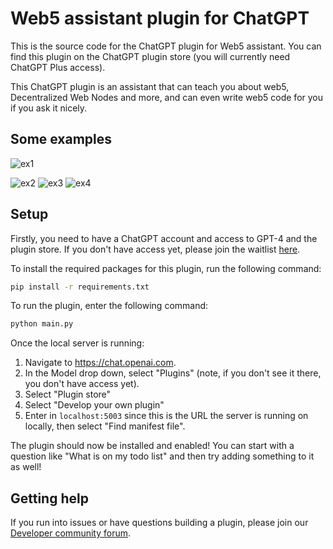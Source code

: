 # Web5 assistant plugin for ChatGPT

This is the source code for the ChatGPT plugin for Web5 assistant. You can find this plugin on the ChatGPT plugin store (you will currently need ChatGPT Plus access).

This ChatGPT plugin is an assistant that can teach you about web5, Decentralized Web Nodes and more, and can even write web5 code for you if you ask it nicely.

## Some examples

![ex1](https://github.com/TBD54566975/web5-chatgpt-plugin/assets/14976/b3d8d7d3-47c9-4c71-8740-f8e8f0fdf2da)

![ex2](https://github.com/TBD54566975/web5-chatgpt-plugin/assets/14976/5d7f6029-6399-4c35-a44e-7a426d866577)
![ex3](https://github.com/TBD54566975/web5-chatgpt-plugin/assets/14976/64ff76f6-7b3b-4bde-95e7-a66438990d77)
![ex4](https://github.com/TBD54566975/web5-chatgpt-plugin/assets/14976/695b4def-272d-462d-8956-16ce835a6506)

## Setup

Firstly, you need to have a ChatGPT account and access to GPT-4 and the plugin store. If you don't have access yet, please join the waitlist [here](https://openai.com/waitlist/plugins).

To install the required packages for this plugin, run the following command:

```bash
pip install -r requirements.txt
```

To run the plugin, enter the following command:

```bash
python main.py
```

Once the local server is running:

1. Navigate to https://chat.openai.com. 
2. In the Model drop down, select "Plugins" (note, if you don't see it there, you don't have access yet).
3. Select "Plugin store"
4. Select "Develop your own plugin"
5. Enter in `localhost:5003` since this is the URL the server is running on locally, then select "Find manifest file".

The plugin should now be installed and enabled! You can start with a question like "What is on my todo list" and then try adding something to it as well! 

## Getting help

If you run into issues or have questions building a plugin, please join our [Developer community forum](https://community.openai.com/c/chat-plugins/20).
